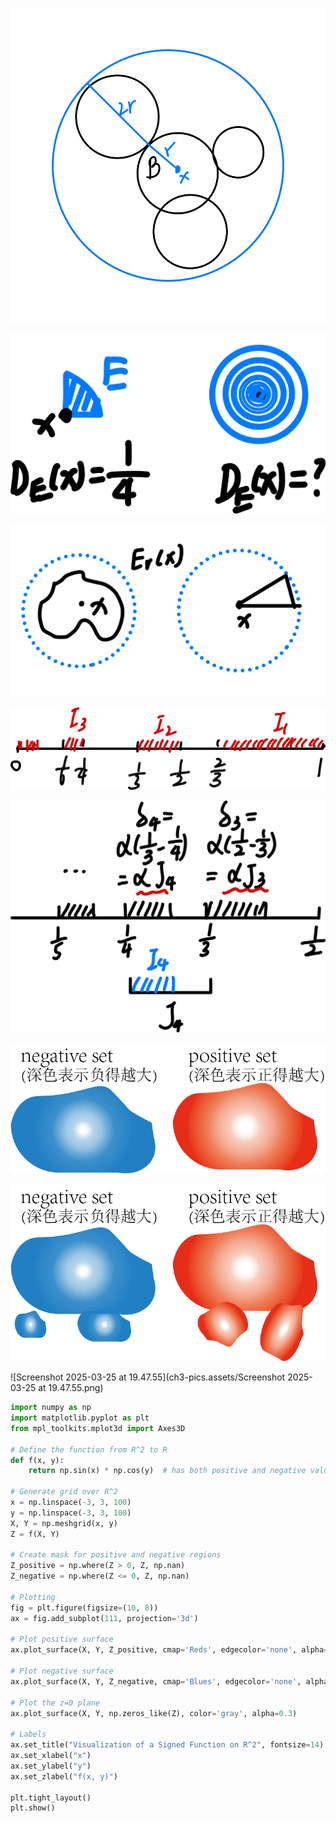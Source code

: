 ![image-20250313171222780](ch3-pics.assets/image-20250313171222780.png)











![image-20250316222539264](ch3-pics.assets/image-20250316222539264.png)







![image-20250316223046413](ch3-pics.assets/image-20250316223046413.png)











![image-20250316223122736](ch3-pics.assets/image-20250316223122736.png)





![image-20250314233130795](ch3-pics.assets/image-20250314233130795.png)











![draw](ch3-pics.assets/draw.png)



![draw](ch3-pics.assets/draw-2943173.png)

![Screenshot 2025-03-25 at 19.47.55](ch3-pics.assets/Screenshot 2025-03-25 at 19.47.55.png)



```python
import numpy as np
import matplotlib.pyplot as plt
from mpl_toolkits.mplot3d import Axes3D

# Define the function from R^2 to R
def f(x, y):
    return np.sin(x) * np.cos(y)  # has both positive and negative values

# Generate grid over R^2
x = np.linspace(-3, 3, 100)
y = np.linspace(-3, 3, 100)
X, Y = np.meshgrid(x, y)
Z = f(X, Y)

# Create mask for positive and negative regions
Z_positive = np.where(Z > 0, Z, np.nan)
Z_negative = np.where(Z <= 0, Z, np.nan)

# Plotting
fig = plt.figure(figsize=(10, 8))
ax = fig.add_subplot(111, projection='3d')

# Plot positive surface
ax.plot_surface(X, Y, Z_positive, cmap='Reds', edgecolor='none', alpha=0.8, label='Positive region')

# Plot negative surface
ax.plot_surface(X, Y, Z_negative, cmap='Blues', edgecolor='none', alpha=0.8, label='Negative region')

# Plot the z=0 plane
ax.plot_surface(X, Y, np.zeros_like(Z), color='gray', alpha=0.3)

# Labels
ax.set_title("Visualization of a Signed Function on R^2", fontsize=14)
ax.set_xlabel("x")
ax.set_ylabel("y")
ax.set_zlabel("f(x, y)")

plt.tight_layout()
plt.show()

```

